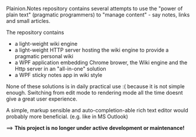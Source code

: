 
Plainion.Notes repository contains several attempts to use the "power of plain text" 
(pragmatic programmers) to "manage content" - say notes, links and small articles.


The repository contains

- a light-weight wiki engine
- a light-weight HTTP server hosting the wiki engine to provide a pragmatic personal wiki
- a WPF application embedding Chrome brower, the Wiki engine and the Http server in an "all-in-one" solution
- a WPF sticky notes app in wiki style

None of these solutions is in daily practical use :( because it is not simple enough. Switching from edit
mode to rendering mode all the time doesnt give a great user experience.

A simple, markup sensible and auto-completion-able rich text editor would probably more beneficial.
(e.g. like in MS Outlook)


==> **This project is no longer under active development or maintenance!**



